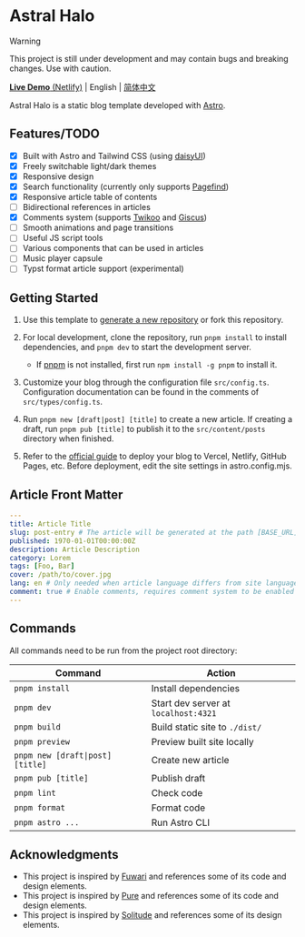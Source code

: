 # Astral Halo

> [!WARNING]
> This project is still under development and may contain bugs and breaking changes. Use with caution.

[**Live Demo** (Netlify)](https://astral-halo.netlify.app/) | English | [简体中文](README-zh_CN.md)

Astral Halo is a static blog template developed with [Astro](https://astro.build).

## Features/TODO

- [x] Built with Astro and Tailwind CSS (using [daisyUI](https://daisyui.com/?lang=en))
- [x] Freely switchable light/dark themes
- [x] Responsive design
- [x] Search functionality (currently only supports [Pagefind](https://pagefind.app/))
- [x] Responsive article table of contents
- [ ] Bidirectional references in articles
- [x] Comments system (supports [Twikoo](https://twikoo.js.org/en/) and [Giscus](https://giscus.app/))
- [ ] Smooth animations and page transitions
- [ ] Useful JS script tools
- [ ] Various components that can be used in articles
- [ ] Music player capsule
- [ ] Typst format article support (experimental)

## Getting Started

1. Use this template to [generate a new repository](https://github.com/HPCesia/astral-halo/generate) or fork this repository.
2. For local development, clone the repository, run `pnpm install` to install dependencies, and `pnpm dev` to start the development server.

   - If [pnpm](https://pnpm.io/) is not installed, first run `npm install -g pnpm` to install it.

3. Customize your blog through the configuration file `src/config.ts`. Configuration documentation can be found in the comments of `src/types/config.ts`.
4. Run `pnpm new [draft|post] [title]` to create a new article. If creating a draft, run `pnpm pub [title]` to publish it to the `src/content/posts` directory when finished.
5. Refer to the [official guide](https://docs.astro.build/en/guides/deploy/) to deploy your blog to Vercel, Netlify, GitHub Pages, etc. Before deployment, edit the site settings in astro.config.mjs.

## Article Front Matter

```yaml
---
title: Article Title
slug: post-entry # The article will be generated at the path [BASE_URL]/posts/post-entry/
published: 1970-01-01T00:00:00Z
description: Article Description
category: Lorem
tags: [Foo, Bar]
cover: /path/to/cover.jpg
lang: en # Only needed when article language differs from site language in `config.ts`
comment: true # Enable comments, requires comment system to be enabled and configured in `config.ts`
---
```

## Commands

All commands need to be run from the project root directory:

| Command                          | Action                               |
| -------------------------------- | ------------------------------------ |
| `pnpm install`                   | Install dependencies                 |
| `pnpm dev`                       | Start dev server at `localhost:4321` |
| `pnpm build`                     | Build static site to `./dist/`       |
| `pnpm preview`                   | Preview built site locally           |
| `pnpm new [draft\|post] [title]` | Create new article                   |
| `pnpm pub [title]`               | Publish draft                        |
| `pnpm lint`                      | Check code                           |
| `pnpm format`                    | Format code                          |
| `pnpm astro ...`                 | Run Astro CLI                        |

## Acknowledgments

- This project is inspired by [Fuwari](https://github.com/saicaca/fuwari) and references some of its code and design elements.
- This project is inspired by [Pure](https://github.com/cworld1/astro-theme-pure) and references some of its code and design elements.
- This project is inspired by [Solitude](https://github.com/everfu/hexo-theme-solitude) and references some of its design elements.
